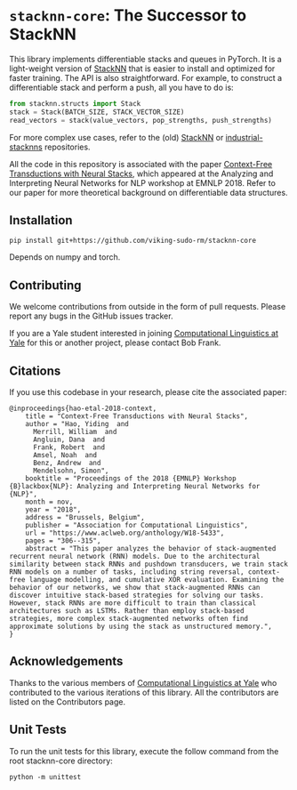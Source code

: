 # `stacknn-core`: The Successor to StackNN
This library implements differentiable stacks and queues in PyTorch. It is a light-weight version of [StackNN](https://github.com/viking-sudo-rm/StackNN) that is easier to install and optimized for faster training. The API is also straightforward. For example, to construct a differentiable stack and perform a push, all you have to do is:

```python
from stacknn.structs import Stack
stack = Stack(BATCH_SIZE, STACK_VECTOR_SIZE)
read_vectors = stack(value_vectors, pop_strengths, push_strengths)
```

For more complex use cases, refer to the (old) [StackNN](https://github.com/viking-sudo-rm/StackNN) or [industrial-stacknns](https://github.com/viking-sudo-rm/industrial-stacknns) repositories.

All the code in this repository is associated with the paper [Context-Free Transductions with Neural Stacks](https://arxiv.org/abs/1809.02836), which appeared at the Analyzing and Interpreting Neural Networks for NLP workshop at EMNLP 2018. Refer to our paper for more theoretical background on differentiable data structures.

## Installation

```shell
pip install git+https://github.com/viking-sudo-rm/stacknn-core
```

Depends on numpy and torch.

## Contributing

We welcome contributions from outside in the form of pull requests. Please report any bugs in the GitHub issues tracker.

If you are a Yale student interested in joining [Computational Linguistics at Yale](http://clay.yale.edu/) for this or another project, please contact Bob Frank.

## Citations

If you use this codebase in your research, please cite the associated paper:

```
@inproceedings{hao-etal-2018-context,
    title = "Context-Free Transductions with Neural Stacks",
    author = "Hao, Yiding  and
      Merrill, William  and
      Angluin, Dana  and
      Frank, Robert  and
      Amsel, Noah  and
      Benz, Andrew  and
      Mendelsohn, Simon",
    booktitle = "Proceedings of the 2018 {EMNLP} Workshop {B}lackbox{NLP}: Analyzing and Interpreting Neural Networks for {NLP}",
    month = nov,
    year = "2018",
    address = "Brussels, Belgium",
    publisher = "Association for Computational Linguistics",
    url = "https://www.aclweb.org/anthology/W18-5433",
    pages = "306--315",
    abstract = "This paper analyzes the behavior of stack-augmented recurrent neural network (RNN) models. Due to the architectural similarity between stack RNNs and pushdown transducers, we train stack RNN models on a number of tasks, including string reversal, context-free language modelling, and cumulative XOR evaluation. Examining the behavior of our networks, we show that stack-augmented RNNs can discover intuitive stack-based strategies for solving our tasks. However, stack RNNs are more difficult to train than classical architectures such as LSTMs. Rather than employ stack-based strategies, more complex stack-augmented networks often find approximate solutions by using the stack as unstructured memory.",
}
```

## Acknowledgements

Thanks to the various members of [Computational Linguistics at Yale](http://clay.yale.edu/) who contributed to the various iterations of this library. All the contributors are listed on the Contributors page.

## Unit Tests

To run the unit tests for this library, execute the follow command from the root stacknn-core directory:
```shell
python -m unittest
```
